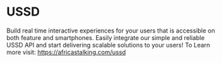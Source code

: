 # USSD
Build real time interactive experiences for your users that is accessible on both feature and smartphones. Easily integrate our simple and reliable USSD API and start delivering scalable solutions to your users! To Learn more visit: https://africastalking.com/ussd
